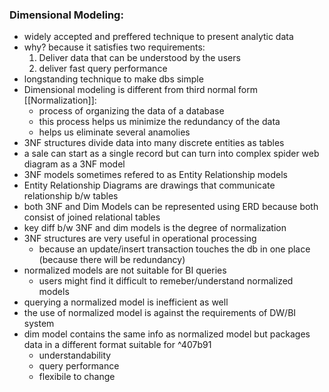 ### Dimensional Modeling:
- widely accepted and preffered technique to present analytic data
- why? because it satisfies two requirements:
	1. Deliver data that can be understood by the users
	2. deliver fast query performance
- longstanding technique to make dbs simple
- Dimensional modeling is different from third normal form
	[[Normalization]]:
	- process of organizing the data of a database
	- this process helps us minimize the redundancy of the data
	- helps us eliminate several anamolies
- 3NF structures divide data into many discrete entities as tables
- a sale can start as a single record but can turn into complex spider web diagram as a 3NF model
- 3NF models sometimes refered to as Entity Relationship models
- Entity Relationship Diagrams are drawings that communicate relationship b/w tables
- both 3NF and Dim Models can be represented using ERD because both consist of joined relational tables
- key diff b/w 3NF and dim models is the degree of normalization
- 3NF structures are very useful in operational processing
	- because an update/insert transaction touches the db in one place (because there will be redundancy)
- normalized models are not suitable for BI queries
	- users might find it difficult to remeber/understand normalized models
- querying a normalized model is inefficient as well
- the use of normalized model is against the requirements of DW/BI system
- dim model contains the same info as normalized model but packages data in a different format suitable for ^407b91
	- understandability
	- query performance
	- flexibile to change


